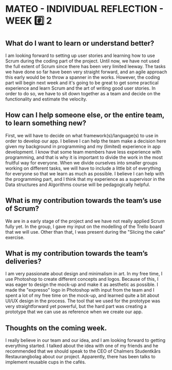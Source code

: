# MATEO - INDIVIDUAL REFLECTION - WEEK :hash: 2

## What do I want to learn or understand better?
I am looking forward to setting up user stories and learning how to use Scrum during the coding part of the project. 
Until now, we have not used the full extent of Scrum since there has been very limited leeway.
The tasks we have done so far have been very straight forward, and an agile approach this early would be to throw a spanner in the works.
However, the coding part will begin next week and it's going to be great to get some practical experience and learn Scrum and the art of writing good user stories.
In order to do so, we have to sit down together as a team and decide on the functionality and estimate the velocity.

## How can I help someone else, or the entire team, to learn something new?
First, we will have to decide on what framework(s)/language(s) to use in order to develop our app. 
I believe I can help the team make a decision here given my background in programming and my (limited) experience in app development.
I know that some team members have less experience with programming, and that is why it is important to divide the work in the most fruitful way for everyone.
When we divide ourselves into smaller groups working on different tasks, we will have to include a little bit of everything for everyone so that we learn as much as possible.
I believe I can help with the programming part, and I think that my experience as a supervisor in the Data structures and Algorithms course will be pedagogically helpful.

## What is my contribution towards the team’s use of Scrum?
We are in a early stage of the project and we have not really applied Scrum fully yet. 
In the group, I gave my input on the modelling of the Trello board that we will use. 
Other than that, I was present during the "Slicing the cake" exercise.

## What is my contribution towards the team’s deliveries?
I am very passionate about design and minimalism in art. In my free time, I use Photoshop to create different concepts and logos.
Because of this, I was eager to design the mock-up and make it as aesthetic as possible.
I made the "expresso" logo in Photoshop with input from the team and I spent a lot of my free time on the mock-up, and learned quite a bit about UI/UX design in the process.
The tool that we used for the prototype was very straightforward yet powerful, but the hard part was creating a prototype that we can use as reference when we create our app.




## Thoughts on the coming week.
I really believe in our team and our idea, and I am looking forward to getting everything started.
I talked about the idea with one of my friends and he recommended that we should speak to the CEO of Chalmers Studentkårs Restaurangbolag about our project.
Apparently, there has been talks to implement reusable cups in the cafés.
